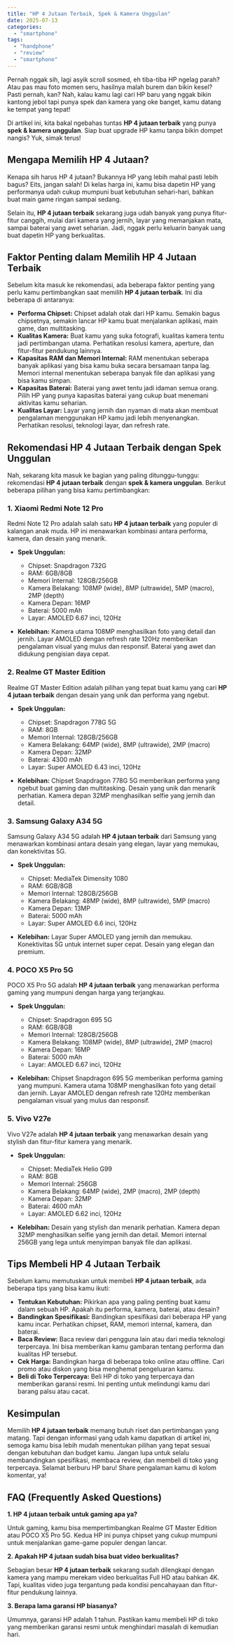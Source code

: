 ```yaml
---
title: "HP 4 Jutaan Terbaik, Spek & Kamera Unggulan"
date: 2025-07-13
categories: 
  - "smartphone"
tags: 
  - "handphone"
  - "review"
  - "smartphone"
---
```


Pernah nggak sih, lagi asyik scroll sosmed, eh tiba-tiba HP ngelag parah? Atau pas mau foto momen seru, hasilnya malah burem dan bikin kesel? Pasti pernah, kan? Nah, kalau kamu lagi cari HP baru yang nggak bikin kantong jebol tapi punya spek dan kamera yang oke banget, kamu datang ke tempat yang tepat!

Di artikel ini, kita bakal ngebahas tuntas **HP 4 jutaan terbaik** yang punya **spek & kamera unggulan**. Siap buat upgrade HP kamu tanpa bikin dompet nangis? Yuk, simak terus!

## Mengapa Memilih HP 4 Jutaan?

Kenapa sih harus HP 4 jutaan? Bukannya HP yang lebih mahal pasti lebih bagus? Eits, jangan salah! Di kelas harga ini, kamu bisa dapetin HP yang performanya udah cukup mumpuni buat kebutuhan sehari-hari, bahkan buat main game ringan sampai sedang.

Selain itu, **HP 4 jutaan terbaik** sekarang juga udah banyak yang punya fitur-fitur canggih, mulai dari kamera yang jernih, layar yang memanjakan mata, sampai baterai yang awet seharian. Jadi, nggak perlu keluarin banyak uang buat dapetin HP yang berkualitas.

## Faktor Penting dalam Memilih HP 4 Jutaan Terbaik

Sebelum kita masuk ke rekomendasi, ada beberapa faktor penting yang perlu kamu pertimbangkan saat memilih **HP 4 jutaan terbaik**. Ini dia beberapa di antaranya:

- **Performa Chipset:** Chipset adalah otak dari HP kamu. Semakin bagus chipsetnya, semakin lancar HP kamu buat menjalankan aplikasi, main game, dan multitasking.
- **Kualitas Kamera:** Buat kamu yang suka fotografi, kualitas kamera tentu jadi pertimbangan utama. Perhatikan resolusi kamera, aperture, dan fitur-fitur pendukung lainnya.
- **Kapasitas RAM dan Memori Internal:** RAM menentukan seberapa banyak aplikasi yang bisa kamu buka secara bersamaan tanpa lag. Memori internal menentukan seberapa banyak file dan aplikasi yang bisa kamu simpan.
- **Kapasitas Baterai:** Baterai yang awet tentu jadi idaman semua orang. Pilih HP yang punya kapasitas baterai yang cukup buat menemani aktivitas kamu seharian.
- **Kualitas Layar:** Layar yang jernih dan nyaman di mata akan membuat pengalaman menggunakan HP kamu jadi lebih menyenangkan. Perhatikan resolusi, teknologi layar, dan refresh rate.

## Rekomendasi HP 4 Jutaan Terbaik dengan Spek Unggulan

Nah, sekarang kita masuk ke bagian yang paling ditunggu-tunggu: rekomendasi **HP 4 jutaan terbaik** dengan **spek & kamera unggulan**. Berikut beberapa pilihan yang bisa kamu pertimbangkan:

### 1\. Xiaomi Redmi Note 12 Pro

Redmi Note 12 Pro adalah salah satu **HP 4 jutaan terbaik** yang populer di kalangan anak muda. HP ini menawarkan kombinasi antara performa, kamera, dan desain yang menarik.

- **Spek Unggulan:**
    
    - Chipset: Snapdragon 732G
    - RAM: 6GB/8GB
    - Memori Internal: 128GB/256GB
    - Kamera Belakang: 108MP (wide), 8MP (ultrawide), 5MP (macro), 2MP (depth)
    - Kamera Depan: 16MP
    - Baterai: 5000 mAh
    - Layar: AMOLED 6.67 inci, 120Hz
- **Kelebihan:** Kamera utama 108MP menghasilkan foto yang detail dan jernih. Layar AMOLED dengan refresh rate 120Hz memberikan pengalaman visual yang mulus dan responsif. Baterai yang awet dan didukung pengisian daya cepat.
    

### 2\. Realme GT Master Edition

Realme GT Master Edition adalah pilihan yang tepat buat kamu yang cari **HP 4 jutaan terbaik** dengan desain yang unik dan performa yang ngebut.

- **Spek Unggulan:**
    
    - Chipset: Snapdragon 778G 5G
    - RAM: 8GB
    - Memori Internal: 128GB/256GB
    - Kamera Belakang: 64MP (wide), 8MP (ultrawide), 2MP (macro)
    - Kamera Depan: 32MP
    - Baterai: 4300 mAh
    - Layar: Super AMOLED 6.43 inci, 120Hz
- **Kelebihan:** Chipset Snapdragon 778G 5G memberikan performa yang ngebut buat gaming dan multitasking. Desain yang unik dan menarik perhatian. Kamera depan 32MP menghasilkan selfie yang jernih dan detail.
    

### 3\. Samsung Galaxy A34 5G

Samsung Galaxy A34 5G adalah **HP 4 jutaan terbaik** dari Samsung yang menawarkan kombinasi antara desain yang elegan, layar yang memukau, dan konektivitas 5G.

- **Spek Unggulan:**
    
    - Chipset: MediaTek Dimensity 1080
    - RAM: 6GB/8GB
    - Memori Internal: 128GB/256GB
    - Kamera Belakang: 48MP (wide), 8MP (ultrawide), 5MP (macro)
    - Kamera Depan: 13MP
    - Baterai: 5000 mAh
    - Layar: Super AMOLED 6.6 inci, 120Hz
- **Kelebihan:** Layar Super AMOLED yang jernih dan memukau. Konektivitas 5G untuk internet super cepat. Desain yang elegan dan premium.
    

### 4\. POCO X5 Pro 5G

POCO X5 Pro 5G adalah **HP 4 jutaan terbaik** yang menawarkan performa gaming yang mumpuni dengan harga yang terjangkau.

- **Spek Unggulan:**
    
    - Chipset: Snapdragon 695 5G
    - RAM: 6GB/8GB
    - Memori Internal: 128GB/256GB
    - Kamera Belakang: 108MP (wide), 8MP (ultrawide), 2MP (macro)
    - Kamera Depan: 16MP
    - Baterai: 5000 mAh
    - Layar: AMOLED 6.67 inci, 120Hz
- **Kelebihan:** Chipset Snapdragon 695 5G memberikan performa gaming yang mumpuni. Kamera utama 108MP menghasilkan foto yang detail dan jernih. Layar AMOLED dengan refresh rate 120Hz memberikan pengalaman visual yang mulus dan responsif.
    

### 5\. Vivo V27e

Vivo V27e adalah **HP 4 jutaan terbaik** yang menawarkan desain yang stylish dan fitur-fitur kamera yang menarik.

- **Spek Unggulan:**
    
    - Chipset: MediaTek Helio G99
    - RAM: 8GB
    - Memori Internal: 256GB
    - Kamera Belakang: 64MP (wide), 2MP (macro), 2MP (depth)
    - Kamera Depan: 32MP
    - Baterai: 4600 mAh
    - Layar: AMOLED 6.62 inci, 120Hz
- **Kelebihan:** Desain yang stylish dan menarik perhatian. Kamera depan 32MP menghasilkan selfie yang jernih dan detail. Memori internal 256GB yang lega untuk menyimpan banyak file dan aplikasi.
    

## Tips Membeli HP 4 Jutaan Terbaik

Sebelum kamu memutuskan untuk membeli **HP 4 jutaan terbaik**, ada beberapa tips yang bisa kamu ikuti:

- **Tentukan Kebutuhan:** Pikirkan apa yang paling penting buat kamu dalam sebuah HP. Apakah itu performa, kamera, baterai, atau desain?
- **Bandingkan Spesifikasi:** Bandingkan spesifikasi dari beberapa HP yang kamu incar. Perhatikan chipset, RAM, memori internal, kamera, dan baterai.
- **Baca Review:** Baca review dari pengguna lain atau dari media teknologi terpercaya. Ini bisa memberikan kamu gambaran tentang performa dan kualitas HP tersebut.
- **Cek Harga:** Bandingkan harga di beberapa toko online atau offline. Cari promo atau diskon yang bisa menghemat pengeluaran kamu.
- **Beli di Toko Terpercaya:** Beli HP di toko yang terpercaya dan memberikan garansi resmi. Ini penting untuk melindungi kamu dari barang palsu atau cacat.

## Kesimpulan

Memilih **HP 4 jutaan terbaik** memang butuh riset dan pertimbangan yang matang. Tapi dengan informasi yang udah kamu dapatkan di artikel ini, semoga kamu bisa lebih mudah menentukan pilihan yang tepat sesuai dengan kebutuhan dan budget kamu. Jangan lupa untuk selalu membandingkan spesifikasi, membaca review, dan membeli di toko yang terpercaya. Selamat berburu HP baru! Share pengalaman kamu di kolom komentar, ya!

## FAQ (Frequently Asked Questions)

**1\. HP 4 jutaan terbaik untuk gaming apa ya?**

Untuk gaming, kamu bisa mempertimbangkan Realme GT Master Edition atau POCO X5 Pro 5G. Kedua HP ini punya chipset yang cukup mumpuni untuk menjalankan game-game populer dengan lancar.

**2\. Apakah HP 4 jutaan sudah bisa buat video berkualitas?**

Sebagian besar **HP 4 jutaan terbaik** sekarang sudah dilengkapi dengan kamera yang mampu merekam video berkualitas Full HD atau bahkan 4K. Tapi, kualitas video juga tergantung pada kondisi pencahayaan dan fitur-fitur pendukung lainnya.

**3\. Berapa lama garansi HP biasanya?**

Umumnya, garansi HP adalah 1 tahun. Pastikan kamu membeli HP di toko yang memberikan garansi resmi untuk menghindari masalah di kemudian hari.
